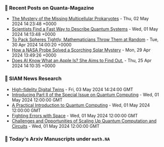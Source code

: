 ### 📝 Recent Posts on Quanta-Magazine
<!-- quanta starts -->
* <a href="https://www.quantamagazine.org/the-mystery-of-the-missing-multicellular-prokaryotes-20240502/">The Mystery of the Missing Multicellular Prokaryotes</a> - Thu, 02 May 2024 14:23:48 +0000
* <a href="https://www.quantamagazine.org/scientists-find-a-fast-way-to-describe-quantum-systems-20240501/">Scientists Find a Fast Way to Describe Quantum Systems</a> - Wed, 01 May 2024 14:13:48 +0000
* <a href="https://www.quantamagazine.org/to-pack-spheres-tightly-mathematicians-throw-them-at-random-20240430/">To Pack Spheres Tightly, Mathematicians Throw Them at Random</a> - Tue, 30 Apr 2024 14:00:20 +0000
* <a href="https://www.quantamagazine.org/how-a-nasa-probe-solved-a-scorching-solar-mystery-20240429/">How a NASA Probe Solved a Scorching Solar Mystery</a> - Mon, 29 Apr 2024 13:49:26 +0000
* <a href="https://www.quantamagazine.org/does-ai-know-what-an-apple-is-she-aims-to-find-out-20240425/">Does AI Know What an Apple Is? She Aims to Find Out.</a> - Thu, 25 Apr 2024 14:10:35 +0000
<!-- quanta ends -->

### 📝 SIAM News Research
<!-- siam-news starts -->
* <a href="https://sinews.siam.org/Details-Page/high-fidelity-digital-twins">High-fidelity Digital Twins</a> - Fri, 03 May 2024 14:24:00 GMT
* <a href="https://sinews.siam.org/Details-Page/introducing-part-ii-of-the-special-issue-on-quantum-computing">Introducing Part II of the Special Issue on Quantum Computing</a> - Wed, 01 May 2024 12:00:00 GMT
* <a href="https://sinews.siam.org/Details-Page/a-practical-introduction-to-quantum-computing">A Practical Introduction to Quantum Computing</a> - Wed, 01 May 2024 12:00:00 GMT
* <a href="https://sinews.siam.org/Details-Page/fighting-errors-with-space">Fighting Errors with Space</a> - Wed, 01 May 2024 12:00:00 GMT
* <a href="https://sinews.siam.org/Details-Page/challenges-and-opportunities-of-scaling-up-quantum-computation-and-circuits">Challenges and Opportunities of Scaling Up Quantum Computation and Circuits</a> - Wed, 01 May 2024 12:00:00 GMT
<!-- siam-news ends -->

### 📝 Today's Arxiv Manuscripts under ``math.NA``
<!-- arxiv-math-na starts -->

<!-- arxiv-math-na ends -->

